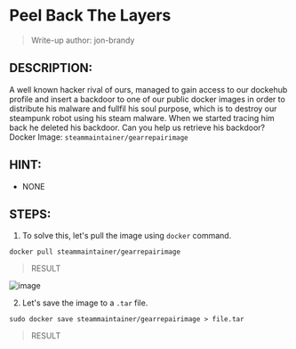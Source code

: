 # Peel Back The Layers
> Write-up author: jon-brandy
## DESCRIPTION:
A well known hacker rival of ours, managed to gain access to our dockehub profile and insert a backdoor to one of our public docker images in order to distribute his malware and fullfil his soul purpose, 
which is to destroy our steampunk robot using his steam malware. 
When we started tracing him back he deleted his backdoor. Can you help us retrieve his backdoor? Docker Image: `steammaintainer/gearrepairimage`
## HINT:
- NONE
## STEPS:
1. To solve this, let's pull the image using `docker` command.

```
docker pull steammaintainer/gearrepairimage
```

> RESULT

![image](https://user-images.githubusercontent.com/70703371/209895997-6bf20d13-794a-465a-bb54-b123fc985f21.png)


2. Let's save the image to a `.tar` file.

```
sudo docker save steammaintainer/gearrepairimage > file.tar
```

> RESULT

